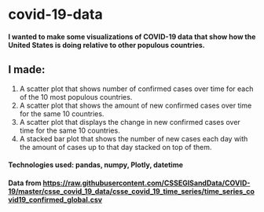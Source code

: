 # covid-19-data

#### I wanted to make some visualizations of COVID-19 data that show how the United States is doing relative to other populous countries. 
## I made:
1. A scatter plot that shows number of confirmed cases over time for each of the 10 most populous countries.
2. A scatter plot that shows the amount of new confirmed cases over time for the same 10 countries.
3. A scatter plot that displays the change in new confirmed cases over time for the same 10 countries.
4. A stacked bar plot that shows the number of new cases each day with the amount of cases up to that day stacked on top of them. 

#### Technologies used: pandas, numpy, Plotly, datetime
#### Data from https://raw.githubusercontent.com/CSSEGISandData/COVID-19/master/csse_covid_19_data/csse_covid_19_time_series/time_series_covid19_confirmed_global.csv
